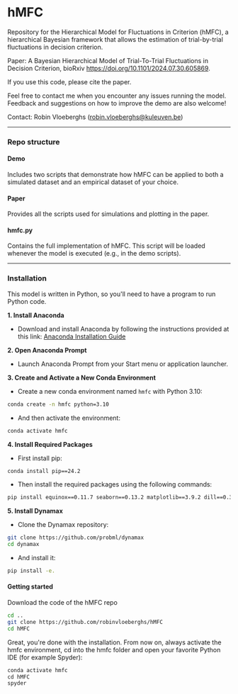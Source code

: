 # hMFC
Repository for the Hierarchical Model for Fluctuations in Criterion (hMFC), a hierarchical Bayesian framework that allows the estimation of trial-by-trial fluctuations in decision criterion.

Paper: A Bayesian Hierarchical Model of Trial-To-Trial Fluctuations in Decision Criterion, bioRxiv https://doi.org/10.1101/2024.07.30.605869.

If you use this code, please cite the paper.

Feel free to contact me when you encounter any issues running the model. Feedback and suggestions on how to improve the demo are also welcome!

Contact: Robin Vloeberghs (robin.vloeberghs@kuleuven.be)

---

### Repo structure

#### Demo
Includes two scripts that demonstrate how hMFC can be applied to both a simulated dataset and an empirical dataset of your choice.

#### Paper
Provides all the scripts used for simulations and plotting in the paper.

#### hmfc.py
Contains the full implementation of hMFC. This script will be loaded whenever the model is executed (e.g., in the demo scripts).

---

### Installation

This model is written in Python, so you'll need to have a program to run Python code.

**1. Install Anaconda**
   * Download and install Anaconda by following the instructions provided at this link: [Anaconda Installation Guide](https://docs.anaconda.com/anaconda/install/)

**2. Open Anaconda Prompt**
   * Launch Anaconda Prompt from your Start menu or application launcher.
   
**3. Create and Activate a New Conda Environment** 
   * Create a new conda environment named `hmfc` with Python 3.10:
```bash
conda create -n hmfc python=3.10
```
   * And then activate the environment:
```bash
conda activate hmfc
```
**4. Install Required Packages**
   * First install pip:
```bash
conda install pip==24.2
```
 * Then install the required packages using the following commands:
```bash
pip install equinox==0.11.7 seaborn==0.13.2 matplotlib==3.9.2 dill==0.3.8
```
**5. Install Dynamax**
   * Clone the Dynamax repository:
```bash
git clone https://github.com/probml/dynamax
cd dynamax
```
   * And install it:
```bash
pip install -e.
```

#### Getting started
Download the code of the hMFC repo
```bash
cd ..
git clone https://github.com/robinvloeberghs/hMFC
cd hMFC
```

Great, you're done with the installation. From now on, always activate the hmfc environment, cd into the hmfc folder and open your favorite Python IDE (for example Spyder):
```python
conda activate hmfc
cd hMFC
spyder
```



